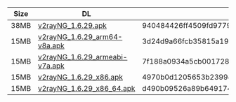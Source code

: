 |    Size   |     DL  | sha512sum |
|  ---  |  ---  |  ---  |
| 38MB | [v2rayNG_1.6.29.apk](https://cdn.jsdelivr.net/gh/googleians/v2rayNG@main/v2rayNG_1.6.29.apk) | 940484426ff4509fd9779bb3a85e485fc2c3571df8c5347ef39c7aebba0a67db3678206b68ad79e632658a4e02733b3c28ec5c09e69b215c58b79529893a63b0 |
| 15MB | [v2rayNG_1.6.29_arm64-v8a.apk](https://cdn.jsdelivr.net/gh/googleians/v2rayNG@main/v2rayNG_1.6.29_arm64-v8a.apk) | 3d24d9a66fcb35815a19ffe65907e013e9b0f97ca4dd9e51728ee035fdcc04297b5ffd6ab33371198cca9698b6f03e5ce3a208beaabd37749c5102325256bfc1 |
| 15MB | [v2rayNG_1.6.29_armeabi-v7a.apk](https://cdn.jsdelivr.net/gh/googleians/v2rayNG@main/v2rayNG_1.6.29_armeabi-v7a.apk) | 7f188a0934a5cb0017283b048ee04cb3e6762d36566938c051bd239fde25b5af8fab0be6209b65afc22e34c690cdf95f2ff784c116bf58f65a9c05290dc53555 |
| 15MB | [v2rayNG_1.6.29_x86.apk](https://cdn.jsdelivr.net/gh/googleians/v2rayNG@main/v2rayNG_1.6.29_x86.apk) | 4970b0d1205653b23994a502945aa16f14e50f98cb89cfbefb494ed1fe690c9bd89ef602065761f85176783119defbd8d4d26adb0e32917074747533275f218a |
| 15MB | [v2rayNG_1.6.29_x86_64.apk](https://cdn.jsdelivr.net/gh/googleians/v2rayNG@main/v2rayNG_1.6.29_x86_64.apk) | d490b09526a89b64917405737f6211b2ae8ca92796221273199734c4db923221a22ab533e6a204a56b69a9b712bfe4b9abfa5d0b37827376a0bfd4b43b521fd1 |

